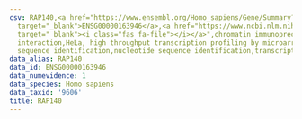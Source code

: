 ```yaml
---
csv: RAP140,<a href="https://www.ensembl.org/Homo_sapiens/Gene/Summary?db=core;g=ENSG00000163946"
  target="_blank">ENSG00000163946</a>,<a href="https://www.ncbi.nlm.nih.gov/pubmed/17216044"
  target="_blank"><i class="fas fa-file"></i></a>",chromatin immunoprecipitation assay,direct
  interaction,HeLa, high throughput transcription profiling by microarray,nucleotide
  sequence identification,nucleotide sequence identification,transcriptional regulation,
data_alias: RAP140
data_id: ENSG00000163946
data_numevidence: 1
data_species: Homo sapiens
data_taxid: '9606'
title: RAP140
---
```

